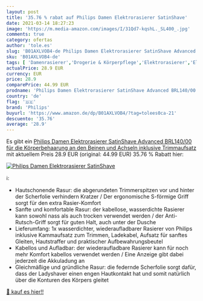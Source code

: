 ```yaml
---
layout: post
title: '35.76 % rabat auf Philips Damen Elektrorasierer SatinShave'
date: 2021-03-14 18:27:23
image: 'https://m.media-amazon.com/images/I/31Qd7-kqshL._SL400_.jpg'
comments: true
category: ofertas
author: 'tole.es'
slug: 'B01AXLVOB4-de Philips Damen Elektrorasierer SatinShave Advanced...'
sku: 'B01AXLVOB4-de'
tags: [ 'Damenrasierer','Drogerie & Körperpflege','Elektrorasierer','Elektrorasierer für Damen','Handrasur','Handrasur für Damen','Rasur & Enthaarung','philips', ]
actualPrice: 28.9 EUR
currency: EUR
price: 28.9
comparePrice: 44.99 EUR
prodname: 'Philips Damen Elektrorasierer SatinShave Advanced BRL140/00 für die Körperbehaarung an den Beinen und Achseln inklusive Trimmaufsatz'
country: 'de'
flag: '🇩🇪'
brand: 'Philips'
buyurl: 'https://www.amazon.de/dp/B01AXLVOB4/?tag=tolees0ca-21'
descuento: '35.76'
average: '28.9'
---
```


Es gibt ein [Philips Damen Elektrorasierer SatinShave Advanced BRL140/00 für die Körperbehaarung an den Beinen und Achseln inklusive Trimmaufsatz](https://www.amazon.de/dp/B01AXLVOB4/?tag=tolees0ca-21) mit aktuellem Preis 28.9 EUR (original: 44.99 EUR) 35.76 % Rabatt hier:

[![Philips Damen Elektrorasierer SatinShave](https://m.media-amazon.com/images/I/31Qd7-kqshL._SL400_.jpg)](https://www.amazon.de/dp/B01AXLVOB4/?tag=tolees0ca-21)

ℹ️:

- Hautschonende Rasur: die abgerundeten Trimmerspitzen vor und hinter der Scherfolie verhindern Kratzer / Der ergonomische S-förmige Griff sorgt für den extra Rasier-Komfort
- Sanfte und komfortable Rasur: der kabellose, wasserdichte Rasierer kann sowohl nass als auch trocken verwendet werden / der Anti-Rutsch-Griff sorgt für guten Halt, auch unter der Dusche
- Lieferumfang: 1x wasserdichter, wiederaufladbarer Rasierer von Philips inklusive Kammaufsatz zum Trimmen, Ladekabel, Aufsatz für sanftes Gleiten, Hautstraffer und praktischer Aufbewahrungsbeutel
- Kabellos und Aufladbar: der wiederaufladbare Rasierer kann für noch mehr Komfort kabellos verwendet werden / Eine Anzeige gibt dabei jederzeit die Akkuladung an
- Gleichmäßige und gründliche Rasur: die federnde Scherfolie sorgt dafür, dass der Ladyshaver einen engen Hautkontakt hat und somit natürlich über die Konturen des Körpers gleitet

[🛒 kauf es hier!!](https://www.amazon.de/dp/B01AXLVOB4/?tag=tolees0ca-21)

